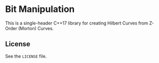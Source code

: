 # Bit Manipulation

This is a single-header C++17 library for creating Hilbert Curves from Z-Order (Morton) Curves.

## License

See the `LICENSE` file.
